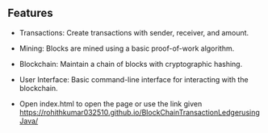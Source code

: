 ## Features

- Transactions: Create transactions with sender, receiver, and amount.
- Mining: Blocks are mined using a basic proof-of-work algorithm.
- Blockchain: Maintain a chain of blocks with cryptographic hashing.
- User Interface: Basic command-line interface for interacting with the blockchain.

- Open index.html to open the page or use the link given 
  https://rohithkumar032510.github.io/BlockChainTransactionLedgerusingJava/
